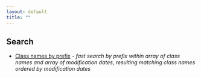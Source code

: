 ```yaml
---
layout: default
title: ""
---
```

## Search
* [Class names by prefix](search/search-class-by-name) - _fast search by prefix within array of class names and array of modification dates, resulting matching class names ordered by modification dates_
